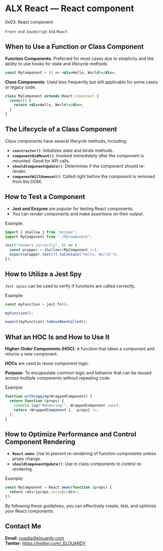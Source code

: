 # ALX React — React component

0x03. React component

`Front-end`
`JavaScript`
`ES6`
`React`

## When to Use a Function or Class Component

**Function Components**: Preferred for most cases due to simplicity and the ability to use hooks for state and lifecycle methods.

```jsx
const MyComponent = () => <div>Hello, World!</div>;
```

**Class Components**: Used less frequently but still applicable for some cases or legacy code.

```jsx
class MyComponent extends React.Component {
  render() {
    return <div>Hello, World!</div>;
  }
}
```

## The Lifecycle of a Class Component

Class components have several lifecycle methods, including:

- **`constructor()`**: Initializes state and binds methods.
- **`componentDidMount()`**: Invoked immediately after the component is mounted. Good for API calls.
- **`shouldComponentUpdate()`**: Determines if the component should re-render.
- **`componentWillUnmount()`**: Called right before the component is removed from the DOM.

## How to Test a Component

- **Jest and Enzyme** are popular for testing React components.
- You can render components and make assertions on their output.

Example:

```js
import { shallow } from "enzyme";
import MyComponent from "./MyComponent";

test("renders correctly", () => {
  const wrapper = shallow(<MyComponent />);
  expect(wrapper.text()).toContain("Hello, World!");
});
```

## How to Utilize a Jest Spy

`Jest spies` can be used to verify if functions are called correctly.

Example:

```js
const myFunction = jest.fn();

myFunction();

expect(myFunction).toHaveBeenCalled();
```

## What an HOC Is and How to Use It

**Higher-Order Components (HOC)**: A function that takes a component and returns a new component.

**HOCs** are used to reuse component logic.

**Purpose**: To encapsulate common logic and behavior that can be reused across multiple components without repeating code.

Example:

```js
function withLogging(WrappedComponent) {
  return function (props) {
    console.log("Rendering:", WrappedComponent.name);
    return <WrappedComponent {...props} />;
  };
}
```

## How to Optimize Performance and Control Component Rendering

- **`React.memo`**: Use to prevent re-rendering of function components unless props change.
- **`shouldComponentUpdate()`**: Use in class components to control re-rendering.

Example:

```js
const MyComponent = React.memo(function (props) {
  return <div>{props.value}</div>;
});
```

By following these guidelines, you can effectively create, test, and optimize your React components.

## Contact Me

**Email:** ouadia@elouardy.com \
**Twitter:** https://twitter.com/_ELOUARDY
